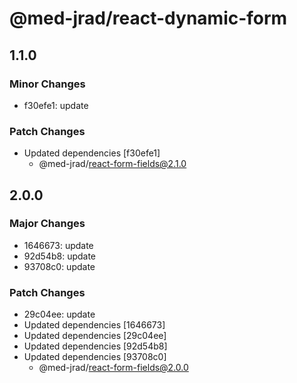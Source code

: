 # @med-jrad/react-dynamic-form

## 1.1.0

### Minor Changes

- f30efe1: update

### Patch Changes

- Updated dependencies [f30efe1]
  - @med-jrad/react-form-fields@2.1.0

## 2.0.0

### Major Changes

- 1646673: update
- 92d54b8: update
- 93708c0: update

### Patch Changes

- 29c04ee: update
- Updated dependencies [1646673]
- Updated dependencies [29c04ee]
- Updated dependencies [92d54b8]
- Updated dependencies [93708c0]
  - @med-jrad/react-form-fields@2.0.0
